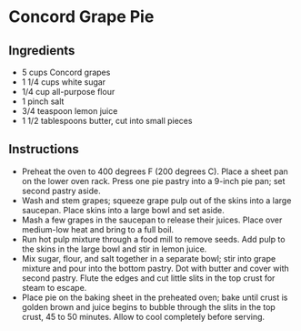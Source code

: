 # Concord Grape Pie
## Ingredients

* 5 cups Concord grapes
* 1 1/4 cups white sugar
* 1/4 cup all-purpose flour
* 1 pinch salt
* 3/4 teaspoon lemon juice
* 1 1/2 tablespoons butter, cut into small pieces

## Instructions
* Preheat the oven to 400 degrees F (200 degrees C). Place a sheet pan on the lower oven rack. Press one pie pastry into a 9-inch pie pan; set second pastry aside.
* Wash and stem grapes; squeeze grape pulp out of the skins into a large saucepan. Place skins into a large bowl and set aside.
* Mash a few grapes in the saucepan to release their juices. Place over medium-low heat and bring to a full boil.
* Run hot pulp mixture through a food mill to remove seeds. Add pulp to the skins in the large bowl and stir in lemon juice.
* Mix sugar, flour, and salt together in a separate bowl; stir into grape mixture and pour into the bottom pastry. Dot with butter and cover with second pastry. Flute the edges and cut little slits in the top crust for steam to escape.
* Place pie on the baking sheet in the preheated oven; bake until crust is golden brown and juice begins to bubble through the slits in the top crust, 45 to 50 minutes. Allow to cool completely before serving.
